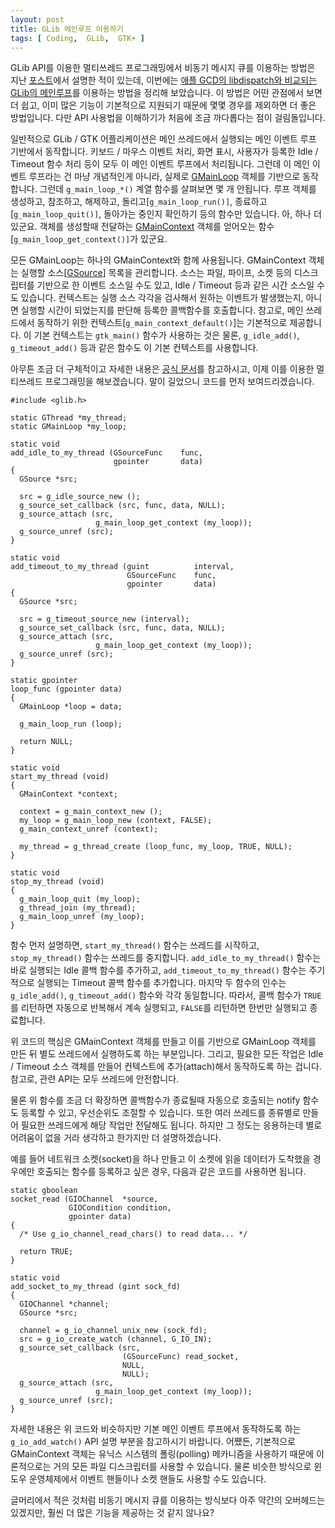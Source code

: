 ```yaml
---
layout: post
title: GLib 메인루프 이용하기
tags: [ Coding,  GLib,  GTK+ ]
---
```


GLib API를 이용한 멀티쓰레드 프로그래밍에서 비동기 메시지 큐를 이용하는 방법은 지난 [포스트](/2008/08/06/glib-thread-programming/)에서 설명한 적이 있는데, 이번에는 [애플 GCD의 libdispatch와 비교되는 GLib의 메인루프](/2009/09/17/glib-mainloop-vs-libdispatch-of-apple-gcd/)를 이용하는 방법을 정리해 보았습니다. 이 방법은 어떤 관점에서 보면 더 쉽고, 이미 많은 기능이 기본적으로 지원되기 때문에 몇몇 경우를 제외하면 더 좋은 방법입니다. 다만 API 사용법을 이해하기가 처음에 조금 까다롭다는 점이 걸림돌입니다.

일반적으로 GLib / GTK 어플리케이션은 메인 쓰레드에서 실행되는 메인 이벤트 루프 기반에서 동작합니다. 키보드 / 마우스 이벤트 처리, 화면 표시, 사용자가 등록한 Idle / Timeout 함수 처리 등이 모두 이 메인 이벤트 루프에서 처리됩니다. 그런데 이 메인 이벤트 루프라는 건 마냥 개념적인게 아니라, 실제로 [GMainLoop](http://library.gnome.org/devel/glib/stable/glib-The-Main-Event-Loop.html#GMainLoop) 객체를 기반으로 동작합니다. 그런데 `g_main_loop_*()` 계열 함수를 살펴보면 몇 개 안됩니다. 루프 객체를 생성하고, 참조하고, 해제하고, 돌리고[`g_main_loop_run()]`, 종료하고[`g_main_loop_quit()]`, 돌아가는 중인지 확인하기 등의 함수만 있습니다. 아, 하나 더 있군요. 객체를 생성할때 전달하는 [GMainContext](http://library.gnome.org/devel/glib/stable/glib-The-Main-Event-Loop.html#GMainContext) 객체를 얻어오는 함수[`g_main_loop_get_context()]`가 있군요.

모든 GMainLoop는 하나의 GMainContext와 함께 사용됩니다. GMainContext 객체는 실행할 소스[[GSource](http://library.gnome.org/devel/glib/stable/glib-The-Main-Event-Loop.html#GSource)] 목록을 관리합니다. 소스는 파일, 파이프, 소켓 등의 디스크립터를 기반으로 한 이벤트 소스일 수도 있고, Idle / Timeout 등과 같은 시간 소스일 수도 있습니다. 컨텍스트는 실행 소스 각각을 검사해서 원하는 이벤트가 발생했는지, 아니면 실행할 시간이 되었는지를 판단해 등록한 콜백함수를 호출합니다. 참고로, 메인 쓰레드에서 동작하기 위한 컨텍스트[`g_main_context_default()`]는 기본적으로 제공합니다. 이 기본 컨텍스트는 `gtk_main()` 함수가 사용하는 것은 물론, `g_idle_add()`, `g_timeout_add()` 등과 같은 함수도 이 기본 컨텍스트를 사용합니다.

아무튼 조금 더 구체적이고 자세한 내용은 [공식 문서](http://library.gnome.org/devel/glib/stable/glib-The-Main-Event-Loop.html)를 참고하시고, 이제 이를 이용한 멀티쓰레드 프로그래밍을 해보겠습니다. 말이 길었으니 코드를 먼저 보여드리겠습니다.

    #include <glib.h>

    static GThread *my_thread;
    static GMainLoop *my_loop;

    static void
    add_idle_to_my_thread (GSourceFunc    func,
                           gpointer       data)
    {
      GSource *src;

      src = g_idle_source_new ();
      g_source_set_callback (src, func, data, NULL);
      g_source_attach (src,
                       g_main_loop_get_context (my_loop));
      g_source_unref (src);
    }

    static void
    add_timeout_to_my_thread (guint          interval,
                              GSourceFunc    func,
                              gpointer       data)
    {
      GSource *src;

      src = g_timeout_source_new (interval);
      g_source_set_callback (src, func, data, NULL);
      g_source_attach (src,
                       g_main_loop_get_context (my_loop));
      g_source_unref (src);
    }

    static gpointer
    loop_func (gpointer data)
    {
      GMainLoop *loop = data;

      g_main_loop_run (loop);

      return NULL;
    }

    static void
    start_my_thread (void)
    {
      GMainContext *context;

      context = g_main_context_new ();
      my_loop = g_main_loop_new (context, FALSE);
      g_main_context_unref (context);

      my_thread = g_thread_create (loop_func, my_loop, TRUE, NULL);
    }

    static void
    stop_my_thread (void)
    {
      g_main_loop_quit (my_loop);
      g_thread_join (my_thread);
      g_main_loop_unref (my_loop);
    }

함수 먼저 설명하면, `start_my_thread()` 함수는 쓰레드를 시작하고, `stop_my_thread()` 함수는 쓰레드를 중지합니다. `add_idle_to_my_thread()` 함수는 바로 실행되는 Idle 콜백 함수를 추가하고, `add_timeout_to_my_thread()` 함수는 주기적으로 실행되는 Timeout 콜백 함수를 추가합니다. 마지막 두 함수의 인수는 `g_idle_add()`, `g_timeout_add()` 함수와 각각 동일합니다. 따라서, 콜백 함수가 `TRUE`를 리턴하면 자동으로 반복해서 계속 실행되고, `FALSE`를 리턴하면 한번만 실행되고 종료합니다.

위 코드의 핵심은 GMainContext 객체를 만들고 이를 기반으로 GMainLoop 객체를 만든 뒤 별도 쓰레드에서 실행하도록 하는 부분입니다. 그리고, 필요한 모든 작업은 Idle / Timeout 소스 객체를 만들어 컨텍스트에 추가(attach)해서 동작하도록 하는 겁니다. 참고로, 관련 API는 모두 쓰레드에 안전합니다.

물론 위 함수를 조금 더 확장하면 콜백함수가 종료될때 자동으로 호출되는 notify 함수도 등록할 수 있고, 우선순위도 조절할 수 있습니다. 또한 여러 쓰레드를 종류별로 만들어 필요한 쓰레드에게 해당 작업만 전달해도 됩니다. 하지만 그 정도는 응용하는데 별로 어려움이 없을 거라 생각하고 한가지만 더 설명하겠습니다.

예를 들어 네트워크 소켓(socket)을 하나 만들고 이 소켓에 읽을 데이터가 도착했을 경우에만 호출되는 함수를 등록하고 싶은 경우, 다음과 같은 코드를 사용하면 됩니다.

    static gboolean
    socket_read (GIOChannel  *source,
                 GIOCondition condition,
                 gpointer data)
    {
      /* Use g_io_channel_read_chars() to read data... */

      return TRUE;
    }

    static void
    add_socket_to_my_thread (gint sock_fd)
    {
      GIOChannel *channel;
      GSource *src;

      channel = g_io_channel_unix_new (sock_fd);
      src = g_io_create_watch (channel, G_IO_IN);
      g_source_set_callback (src,
                             (GSourceFunc) read_socket,
                             NULL,
                             NULL);
      g_source_attach (src,
                       g_main_loop_get_context (my_loop));
      g_source_unref (src);
    }

자세한 내용은 위 코드와 비슷하지만 기본 메인 이벤트 루프에서 동작하도록 하는 `g_io_add_watch()` API 설명 부분을 참고하시기 바랍니다. 어쨌든, 기본적으로 GMainContext 객체는 유닉스 시스템의 폴링(polling) 메카니즘을 사용하기 때문에 이론적으로는 거의 모든 파일 디스크립터를 사용할 수 있습니다. 물론 비슷한 방식으로 윈도우 운영체제에서 이벤트 핸들이나 소켓 핸들도 사용할 수도 있습니다.

글머리에서 적은 것처럼 비동기 메시지 큐를 이용하는 방식보다 아주 약간의 오버헤드는 있겠지만, 훨씬 더 많은 기능을 제공하는 것 같지 않나요?
